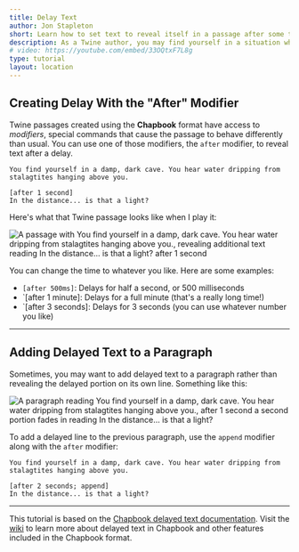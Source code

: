 ```yaml
---
title: Delay Text
author: Jon Stapleton
short: Learn how to set text to reveal itself in a passage after some time has passed.
description: As a Twine author, you may find yourself in a situation where you want to increase dramatic tension in your story by revealing something after a delay instead of right away when the reader arrives at a passage. This tutorial shows you how to set up delays in your Chapbook Twine passages.
# video: https://youtube.com/embed/33OQtxF7L8g
type: tutorial
layout: location
---
```


## Creating Delay With the "After" Modifier

Twine passages created using the **Chapbook** format have access to *modifiers*, special commands that cause the passage to behave differently than usual. You can use one of those modifiers, the `after` modifier, to reveal text after a delay.

```
You find yourself in a damp, dark cave. You hear water dripping from stalagtites hanging above you.

[after 1 second]
In the distance... is that a light?
```

Here's what that Twine passage looks like when I play it:

![A passage with You find yourself in a damp, dark cave. You hear water dripping from stalagtites hanging above you., revealing additional text reading In the distance... is that a light? after 1 second](/delay-text-demo.gif)

You can change the time to whatever you like. Here are some examples:

* `[after 500ms]`: Delays for half a second, or 500 milliseconds
* `[after 1 minute]: Delays for a full minute (that's a really long time!)
* `[after 3 seconds]: Delays for 3 seconds (you can use whatever number you like)

---

## Adding Delayed Text to a Paragraph

Sometimes, you may want to add delayed text to a paragraph rather than revealing the delayed portion on its own line. Something like this:

![A paragraph reading You find yourself in a damp, dark cave. You hear water dripping from stalagtites hanging above you., after 1 second a second portion fades in reading In the distance... is that a light?](/delay-append-demo.gif)

To add a delayed line to the previous paragraph, use the `append` modifier along with the `after` modifier:

```
You find yourself in a damp, dark cave. You hear water dripping from stalagtites hanging above you.

[after 2 seconds; append]
In the distance... is that a light?
```

---

This tutorial is based on the [Chapbook delayed text documentation](https://klembot.github.io/chapbook/guide/modifiers-and-inserts/delayed-text.html). Visit the [wiki](https://klembot.github.io/chapbook/guide/modifiers-and-inserts/delayed-text.html) to learn more about delayed text in Chapbook and other features included in the Chapbook format.
